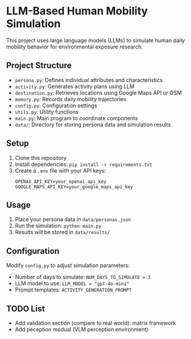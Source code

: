 # LLM-Based Human Mobility Simulation

This project uses large language models (LLMs) to simulate human daily mobility behavior for environmental exposure research.

## Project Structure

- `persona.py`: Defines individual attributes and characteristics
- `activity.py`: Generates activity plans using LLM
- `destination.py`: Retrieves locations using Google Maps API or OSM
- `memory.py`: Records daily mobility trajectories
- `config.py`: Configuration settings
- `utils.py`: Utility functions
- `main.py`: Main program to coordinate components
- `data/`: Directory for storing persona data and simulation results

## Setup

1. Clone this repository
2. Install dependencies: `pip install -r requirements.txt`
3. Create a `.env` file with your API keys:
   ```
   OPENAI_API_KEY=your_openai_api_key
   GOOGLE_MAPS_API_KEY=your_google_maps_api_key
   ```

## Usage

1. Place your persona data in `data/personas.json`
2. Run the simulation: `python main.py`
3. Results will be stored in `data/results/`

## Configuration

Modify `config.py` to adjust simulation parameters:
- Number of days to simulate: `NUM_DAYS_TO_SIMULATE = 3`
- LLM model to use: `LLM_MODEL = "gpt-4o-mini"`
- Prompt templates: `ACTIVITY_GENERATION_PROMPT`

## TODO List
- Add validation section (compare to real world): matrix framework
- Add peception modual (VLM perception environment)
